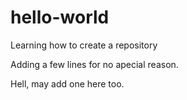# hello-world
Learning how to create a repository

Adding a few lines for no apecial reason.

Hell, may add one here too.
